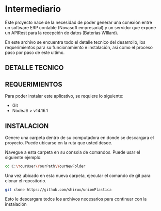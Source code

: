 # Intermediario
Este proyecto nace de la necesidad de poder generar una conexión entre un software ERP contable (Novasoft empresarial) y un servidor que expone un APIRest para la recepción de datos (Baterias WIllard).

En este archivo se encuentra todo el detalle tecnico del desarrollo, los requerimientos para su funcionamiento e instalación, asi como el proceso paso por paso de este ultimo.

## DETALLE TECNICO


## REQUERIMIENTOS
Para poder instalar este aplicativo, se requiere lo siguiente:
- Git
- NodeJS > v14.16.1

## INSTALACION
Genere una carpeta dentro de su computadora en donde se descargara el proyecto. Puede ubicarse en la ruta que usted desee.

Navegue a esta carpeta en su consola de comandos. Puede usar el siguiente ejemplo:
```bash 
cd C:\YourUser\YourPath\YourNewFolder
```

Una vez ubicado en esta nueva carpeta, ejecutar el comando de git para clonar el repositorio. 
```bash 
git clone https://github.com/shirux/unionPlastica
```
Esto le descargara todos los archivos necesarios para continuar con la instalación








## 